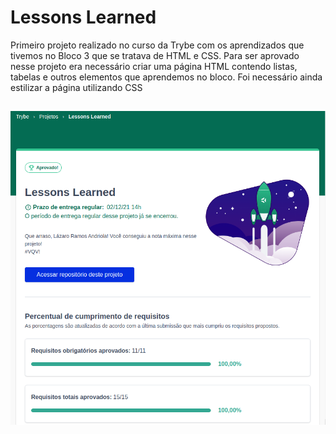 # Lessons Learned
Primeiro projeto realizado no curso da Trybe com os aprendizados que tivemos no Bloco 3 que se tratava de HTML e CSS. 
Para ser aprovado nesse projeto era necessário criar uma página HTML contendo listas, tabelas e outros elementos que aprendemos no bloco.
Foi necessário ainda estilizar a página utilizando CSS

##

![](https://github.com/lazaroor/lessons-learned/blob/main/Lesson_learned.png?raw=true)
